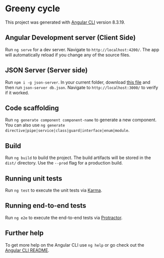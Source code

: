 # Greeny cycle

This project was generated with [Angular CLI](https://github.com/angular/angular-cli) version 8.3.19.

## Angular Development server (Client Side)

Run `ng serve` for a dev server. Navigate to `http://localhost:4200/`. The app will automatically reload if you change any of the source files.

## JSON Server (Server side)

Run `npm i -g json-server`. In your current folder, download [this file](https://drive.google.com/file/d/1bzwrYrX_Ex0teisTLv1MlHKSiPgPtbAp/view) and then run `json-server db.json`. Navigate to `http://localhost:3000/` to verify if it worked.

## Code scaffolding

Run `ng generate component component-name` to generate a new component. You can also use `ng generate directive|pipe|service|class|guard|interface|enum|module`.

## Build

Run `ng build` to build the project. The build artifacts will be stored in the `dist/` directory. Use the `--prod` flag for a production build.

## Running unit tests

Run `ng test` to execute the unit tests via [Karma](https://karma-runner.github.io).

## Running end-to-end tests

Run `ng e2e` to execute the end-to-end tests via [Protractor](http://www.protractortest.org/).

## Further help

To get more help on the Angular CLI use `ng help` or go check out the [Angular CLI README](https://github.com/angular/angular-cli/blob/master/README.md).
